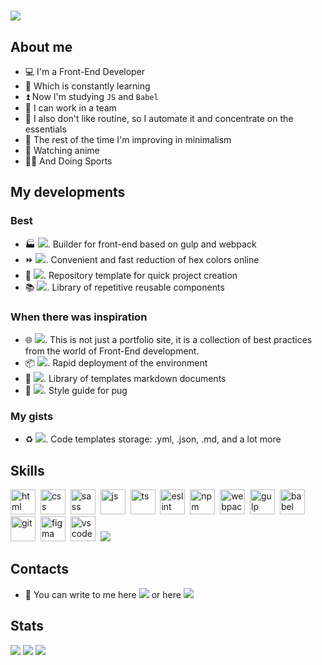 # [![](https://readme-typing-svg.demolab.com?font=Fira+Code&weight=800&size=40&duration=2000&pause=800&color=8800FF&repeat=false&width=800&height=80&lines=Hello+%F0%9F%A4%99%2C+i'm+Nikita+Almanov)](https://git.io/typing-svg)

## About me

- 💻 I'm a Front-End Developer
- 📑 Which is constantly learning
- ⏫ Now I'm studying `JS` and `Babel`
- 👥 I can work in a team
- 🧠 I also don't like routine, so I automate it and concentrate on the essentials
- 🌿 The rest of the time I'm improving in minimalism
- 👀 Watching anime
- 🚴‍♂️ And Doing Sports

## My developments

### Best

- 🏭 [![](https://img.shields.io/badge/illicit-80f)](https://github.com/nikkeyl/Illicit). Builder for front-end based on gulp and webpack
- ⏩ [![](https://img.shields.io/badge/shorter-hex-cyan)](https://github.com/nikkeyl/shorter-hex). Convenient and fast reduction of hex colors online
- 🔄 [![](https://img.shields.io/badge/quicky-starter-purple)](https://github.com/nikkeyl/quicky-starter). Repository template for quick project creation
- 📚 [![](https://img.shields.io/badge/RRC-orange)](https://github.com/nikkeyl/repetitive-reusable-components). Library of repetitive reusable components

### When there was inspiration

- 🌐 [![](https://img.shields.io/badge/nikkeyl-skyblue)](https://nikkeyl.github.io/nikkeyl). This is not just a portfolio site, it is a collection of best practices from the world of Front-End development.
- 📦 [![](https://img.shields.io/badge/devpack-orange)](https://github.com/nikkeyl/devpack). Rapid deployment of the environment
- 📖 [![](https://img.shields.io/badge/TMD-blue)](https://github.com/nikkeyl/templates-markdown-docs). Library of templates markdown documents
- 🐶 [![](https://img.shields.io/badge/SGP-brown)](https://github.com/nikkeyl/pug-style-guide). Style guide for pug

### My gists
- ♻️ [![](https://img.shields.io/badge/gists-darkgreen)](https://gist.github.com/nikkeyl). Code templates storage: .yml, .json, .md, and a lot more

## Skills

<img src="https://cdn.jsdelivr.net/gh/devicons/devicon/icons/html5/html5-plain-wordmark.svg" width="40" height="40" title="html">&nbsp;
<img src="https://cdn.jsdelivr.net/gh/devicons/devicon/icons/css3/css3-plain-wordmark.svg" width="40" height="40" title="css">&nbsp;
<img src="https://cdn.jsdelivr.net/gh/devicons/devicon/icons/sass/sass-original.svg" width="40" height="40" title="sass">&nbsp;
<img src="https://cdn.jsdelivr.net/gh/devicons/devicon/icons/javascript/javascript-original.svg" width="40" height="40" title="js">&nbsp;
<img src="https://cdn.jsdelivr.net/gh/devicons/devicon/icons/typescript/typescript-original.svg" width="40" height="40" title="ts">&nbsp;
<img src="https://cdn.jsdelivr.net/gh/devicons/devicon/icons/eslint/eslint-original.svg" width="40" height="40" title="eslint">&nbsp;
<img src="https://cdn.jsdelivr.net/gh/devicons/devicon/icons/npm/npm-original-wordmark.svg" width="40" height="40" title="npm">&nbsp;
<img src="https://cdn.jsdelivr.net/gh/devicons/devicon/icons/webpack/webpack-original.svg" width="40" height="40" title="webpack">&nbsp;
<img src="https://cdn.jsdelivr.net/gh/devicons/devicon/icons/gulp/gulp-plain.svg" width="40" height="40" title="gulp">&nbsp;
<img src="https://cdn.jsdelivr.net/gh/devicons/devicon/icons/babel/babel-original.svg" width="40" height="40" title="babel">&nbsp;
<img src="https://cdn.jsdelivr.net/gh/devicons/devicon/icons/git/git-original.svg" width="40" height="40" title="git">&nbsp;
<img src="https://cdn.jsdelivr.net/gh/devicons/devicon/icons/figma/figma-original.svg" width="40" height="40" title="figma">&nbsp;
<img src="https://cdn.jsdelivr.net/gh/devicons/devicon/icons/vscode/vscode-original.svg" width="40" height="40" title="vscode">&nbsp;
[![](https://img.shields.io/badge/more-gold)](https://nikkeyl.github.io/nikkeyl)&nbsp;

## Contacts

- 📱 You can write to me here [![](https://img.shields.io/badge/nikkeyl-blue?style=flat&logo=Telegram&logoColor=white)](https://t.me/nikkeyl) or here [![](https://img.shields.io/badge/nikkeyl-red?style=flat&logo=Gmail&logoColor=white)](mailto:nikkeyl.dev@gmail.com)

## Stats

![](http://github-profile-summary-cards.vercel.app/api/cards/profile-details?username=nikkeyl&theme=2077)
![](http://github-profile-summary-cards.vercel.app/api/cards/repos-per-language?username=nikkeyl&theme=2077)
![](http://github-profile-summary-cards.vercel.app/api/cards/stats?username=nikkeyl&theme=2077)
